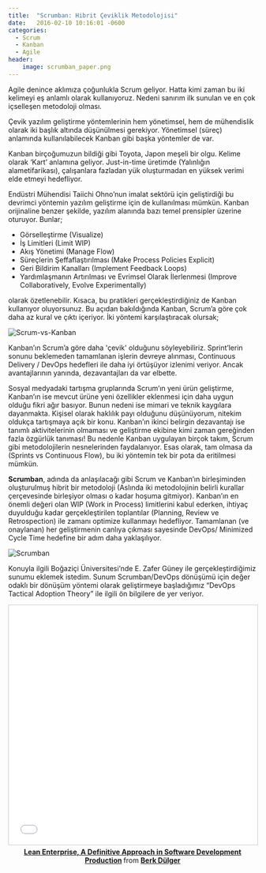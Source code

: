 ```yaml
---
title:  "Scrumban: Hibrit Çeviklik Metodolojisi"
date:   2016-02-10 10:16:01 -0600
categories:
  - Scrum
  - Kanban
  - Agile
header:
    image: scrumban_paper.png
---
```

Agile denince aklımıza çoğunlukla Scrum geliyor. Hatta kimi zaman bu iki kelimeyi eş anlamlı olarak kullanıyoruz. Nedeni sanırım ilk sunulan ve en çok içselleşen metodoloji olması.

Çevik yazılım geliştirme yöntemlerinin hem yönetimsel, hem de mühendislik olarak iki başlık altında düşünülmesi gerekiyor. Yönetimsel (süreç) anlamında kullanılabilecek Kanban gibi başka yöntemler de var.

Kanban birçoğumuzun bildiği gibi Toyota, Japon meşeli bir olgu. Kelime olarak ‘Kart’ anlamına geliyor. Just-in-time üretimde (Yalınlığın alametifarikası), çalışanlara fazladan yük oluşturmadan en yüksek verimi elde etmeyi hedefliyor.  

Endüstri Mühendisi Taiichi Ohno’nun imalat sektörü için geliştirdiği bu devrimci yöntemin yazılım geliştirme için de kullanılması mümkün. Kanban orijinaline benzer şekilde, yazılım alanında bazı temel prensipler üzerine oturuyor. Bunlar;

- Görselleştirme (Visualize)
- İş Limitleri (Limit WIP)
- Akış Yönetimi (Manage Flow)
- Süreçlerin Şeffaflaştırılması (Make Process Policies Explicit)
- Geri Bildirim Kanalları (Implement Feedback Loops)
- Yardımlaşmanın Artırılması ve Evrimsel Olarak İlerlenmesi (Improve Collaboratively, Evolve Experimentally)

olarak özetlenebilir. Kısaca, bu pratikleri gerçekleştirdiğiniz de Kanban kullanıyor oluyorsunuz. Bu açıdan bakıldığında Kanban, Scrum’a göre çok daha az kural ve çıktı içeriyor. İki yöntemi karşılaştıracak olursak;

![Scrum-vs-Kanban](https://berkdulger.github.io/images/scrum-vs-kanban.png "Scrum vs Kanban")

Kanban’ın Scrum’a göre daha 'çevik' olduğunu söyleyebiliriz. Sprint’lerin sonunu beklemeden tamamlanan işlerin devreye alınması, Continuous Delivery / DevOps hedefleri ile daha iyi örtüşüyor izlenimi veriyor. Ancak avantajlarının yanında, dezavantajları da var elbette.

Sosyal medyadaki tartışma gruplarında Scrum’ın yeni ürün geliştirme, Kanban’ın ise mevcut ürüne yeni özellikler eklenmesi için daha uygun olduğu fikri ağır basıyor. Bunun nedeni ise mimari ve teknik kaygılara dayanmakta. Kişisel olarak haklılık payı olduğunu düşünüyorum, nitekim oldukça tartışmaya açık bir konu. Kanban’ın ikinci belirgin dezavantajı ise tanımlı aktivitelerinin olmaması ve geliştirme ekibine kimi zaman gereğinden fazla özgürlük tanıması! Bu nedenle Kanban uygulayan birçok takım, Scrum gibi metodolojilerin nesnelerinden faydalanıyor. Esas olarak, tam olmasa da (Sprints vs Continuous Flow), bu iki yöntemin tek bir pota da eritilmesi mümkün.

<b>Scrumban</b>, adında da anlaşılacağı gibi Scrum ve Kanban’ın birleşiminden oluşturulmuş hibrit bir metodoloji (Aslında iki metodolojinin belirli kurallar çerçevesinde birleşiyor olması o kadar hoşuma gitmiyor). Kanban’ın en önemli değeri olan WIP (Work in Process) limitlerini kabul ederken, ihtiyaç duyulduğu kadar gerçekleştirilen toplantılar (Planning, Review ve Retrospection) ile zamanı optimize kullanmayı hedefliyor. Tamamlanan (ve onaylanan) her geliştirmenin canlıya çıkması sayesinde DevOps/ Minimized Cycle Time hedefine bir adım daha yaklaşılıyor.

![Scrumban](https://berkdulger.github.io/images/scrumban.png "Scrumban")

Konuyla ilgili Boğaziçi Üniversitesi’nde E. Zafer Güney ile gerçekleştirdiğimiz sunumu eklemek istedim. Sunum Scrumban/DevOps dönüşümü için değer odaklı bir dönüşüm yöntemi olarak geliştirmeye başladığımız “DevOps Tactical Adoption Theory” ile ilgili ön bilgilere de yer veriyor.

<center>
<iframe src="//www.slideshare.net/slideshow/embed_code/key/9CaEeErPESPY9u" width="595" height="485" frameborder="0" marginwidth="0" marginheight="0" scrolling="no" style="border:1px solid #CCC; border-width:1px; margin-bottom:5px; max-width: 100%;" allowfullscreen> </iframe> <div style="margin-bottom:5px"> <strong> <a href="//www.slideshare.net/BerkDlger/lean-enterprise-a-definitive-approach-in-software-development-production-58116825" title="Lean Enterprise, A Definitive Approach in Software Development Production" target="_blank">Lean Enterprise, A Definitive Approach in Software Development Production</a> </strong> from <strong><a target="_blank" href="//www.slideshare.net/BerkDlger">Berk Dülger</a></strong> </div>
</center>